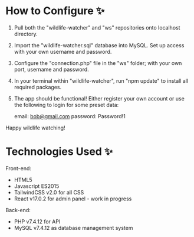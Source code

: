 # How to Configure ✨ 

1. Pull both the "wildlife-watcher" and "ws" repositories onto localhost directory.
2. Import the "wildlife-watcher.sql" database into MySQL. Set up access with your own username and password.
3. Configure the "connection.php" file in the "ws" folder; with your own port, username and password.
4. In your terminal within "wildlife-watcher", run "npm update" to install all required packages. 
5. The app should be functional! Either register your own account or use the following to login for some preset data:

    email: bob@gmail.com
    password: Password!1

Happy wildlife watching!

# Technologies Used ✨

Front-end:

- HTML5
- Javascript ES2015
- TailwindCSS v2.0 for all CSS
- React v17.0.2 for admin panel - work in progress

Back-end:

- PHP v7.4.12 for API
- MySQL v7.4.12 as database management system

